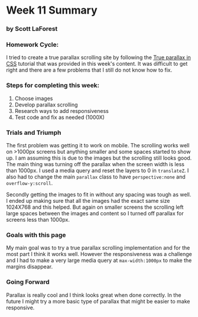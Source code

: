 # Week 11 Summary
### by Scott LaForest

### Homework Cycle:

I tried to create a true parallax scrolling site by following the [True parallax in CSS](http://keithclark.co.uk/articles/pure-css-parallax-websites/) tutorial that was provided in
this week's content. It was difficult to get right and there are a few problems that I still do not know how to fix.

### Steps for completing this week:
1. Choose images
2. Develop parallax scrolling
3. Research ways to add responsiveness
4. Test code and fix as needed (1000X)

### Trials and Triumph
The first problem was getting it to work on mobile. The scrolling works well on >1000px screens
but anything smaller and some spaces started to show up. I am assuming this is due to the images but the scrolling still looks good. The main thing was turning off the parallax when the screen width is less than 1000px. I used a media query and reset the layers to 0 in `translateZ`. I also
had to change the main `parallax` class to have `perspective:none` and `overflow-y:scroll`.

Secondly getting the images to fit in without any spacing was tough as well. I ended up making sure that all the images had the exact same size 1024X768 and this helped. But again on smaller screens the scrolling left large spaces between the images and content so I turned off parallax
for screens less than 1000px.

### Goals with this page
My main goal was to try a true parallax scrolling implementation and for the most part I think it
works well. However the responsiveness was a challenge and I had to make a very large media query at `max-width:1000px` to make the margins disappear.

### Going Forward
Parallax is really cool and I think looks great when done correctly. In the future I might try a more basic type of parallax that might be easier to make responsive.
